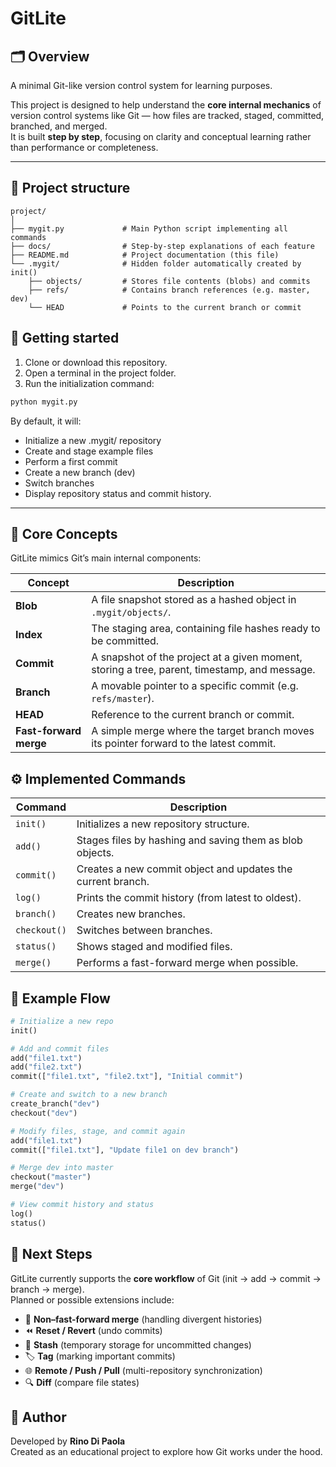 # GitLite

## 🗂️ Overview

A minimal Git-like version control system for learning purposes.

This project is designed to help understand the **core internal mechanics** of version control systems like Git — how files are tracked, staged, committed, branched, and merged.  
It is built **step by step**, focusing on clarity and conceptual learning rather than performance or completeness.

---

## 🧩 Project structure

```plaintext
project/
│
├── mygit.py             # Main Python script implementing all commands
├── docs/                # Step-by-step explanations of each feature
├── README.md            # Project documentation (this file)
└── .mygit/              # Hidden folder automatically created by init()
    ├── objects/         # Stores file contents (blobs) and commits
    ├── refs/            # Contains branch references (e.g. master, dev)
    └── HEAD             # Points to the current branch or commit
```

## 🚀 Getting started

1. Clone or download this repository.
2. Open a terminal in the project folder.
3. Run the initialization command:

```bash
python mygit.py
```

By default, it will:
- Initialize a new .mygit/ repository
- Create and stage example files
- Perform a first commit
- Create a new branch (dev)
- Switch branches
- Display repository status and commit history.


---

## 🧠 Core Concepts

GitLite mimics Git’s main internal components:

| Concept | Description |
|----------|-------------|
| **Blob** | A file snapshot stored as a hashed object in `.mygit/objects/`. |
| **Index** | The staging area, containing file hashes ready to be committed. |
| **Commit** | A snapshot of the project at a given moment, storing a tree, parent, timestamp, and message. |
| **Branch** | A movable pointer to a specific commit (e.g. `refs/master`). |
| **HEAD** | Reference to the current branch or commit. |
| **Fast-forward merge** | A simple merge where the target branch moves its pointer forward to the latest commit. |

## ⚙️ Implemented Commands

| Command | Description |
|----------|-------------|
| `init()` | Initializes a new repository structure. |
| `add()` | Stages files by hashing and saving them as blob objects. |
| `commit()` | Creates a new commit object and updates the current branch. |
| `log()` | Prints the commit history (from latest to oldest). |
| `branch()` | Creates new branches. |
| `checkout()` | Switches between branches. |
| `status()` | Shows staged and modified files. |
| `merge()` | Performs a fast-forward merge when possible. |

## 🧪 Example Flow

```python
# Initialize a new repo
init()

# Add and commit files
add("file1.txt")
add("file2.txt")
commit(["file1.txt", "file2.txt"], "Initial commit")

# Create and switch to a new branch
create_branch("dev")
checkout("dev")

# Modify files, stage, and commit again
add("file1.txt")
commit(["file1.txt"], "Update file1 on dev branch")

# Merge dev into master
checkout("master")
merge("dev")

# View commit history and status
log()
status()
```

## 🧭 Next Steps

GitLite currently supports the **core workflow** of Git (init → add → commit → branch → merge).  
Planned or possible extensions include:

- 🧱 **Non–fast-forward merge** (handling divergent histories)
- ⏪ **Reset / Revert** (undo commits)
- 💾 **Stash** (temporary storage for uncommitted changes)
- 🏷️ **Tag** (marking important commits)
- 🌐 **Remote / Push / Pull** (multi-repository synchronization)
- 🔍 **Diff** (compare file states)

## 👤 Author

Developed by **Rino Di Paola**  
Created as an educational project to explore how Git works under the hood.
